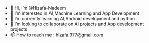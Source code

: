 - 👋 Hi, I’m @Hizafa-Nadeem
- 👀 I’m interested in AI,Machine Learning and App Development
- 🌱 I’m currently learning AI,Android development and python 
- 💞️ I’m looking to collaborate on AI projects and App development projects
- 📫 How to reach me : hizafa.977@gmail.com



